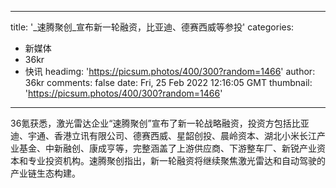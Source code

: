 
---
title: '_速腾聚创_宣布新一轮融资，比亚迪、德赛西威等参投'
categories: 
 - 新媒体
 - 36kr
 - 快讯
headimg: 'https://picsum.photos/400/300?random=1466'
author: 36kr
comments: false
date: Fri, 25 Feb 2022 12:16:05 GMT
thumbnail: 'https://picsum.photos/400/300?random=1466'
---

<div>   
36氪获悉，激光雷达企业“速腾聚创”宣布了新一轮战略融资，投资方包括比亚迪、宇通、香港立讯有限公司、德赛西威、星韶创投、晨岭资本、湖北小米长江产业基金、中新融创、康成亨等，完整涵盖了上游供应商、下游整车厂、新锐产业资本和专业投资机构。速腾聚创指出，新一轮融资将继续聚焦激光雷达和自动驾驶的产业链生态构建。  
</div>
            